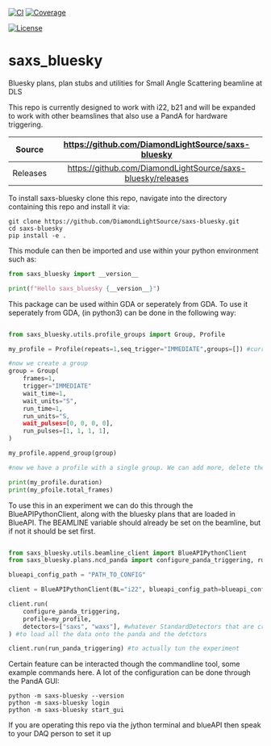 [![CI](https://github.com/DiamondLightSource/saxs-bluesky/actions/workflows/ci.yml/badge.svg)](https://github.com/DiamondLightSource/saxs-bluesky/actions/workflows/ci.yml)
[![Coverage](https://codecov.io/gh/DiamondLightSource/saxs-bluesky/branch/main/graph/badge.svg)](https://codecov.io/gh/DiamondLightSource/saxs-bluesky)

[![License](https://img.shields.io/badge/License-Apache%202.0-blue.svg)](https://www.apache.org/licenses/LICENSE-2.0)

# saxs_bluesky

Bluesky plans, plan stubs and utilities for Small Angle Scattering beamline at DLS

This repo is currently designed to work with i22, b21 and will be expanded to work with other beamslines that also use a PandA for hardware triggering. 

Source          | <https://github.com/DiamondLightSource/saxs-bluesky>
:---:           | :---:
Releases        | <https://github.com/DiamondLightSource/saxs-bluesky/releases>

To install saxs-bluesky clone this repo, navigate into the directory containing this repo and install it via:

```
git clone https://github.com/DiamondLightSource/saxs-bluesky.git
cd saxs-bluesky
pip install -e .
```

This module can then be imported and use within your python environment such as:

```python
from saxs_bluesky import __version__

print(f"Hello saxs_bluesky {__version__}")
```

This package can be used within GDA or seperately from GDA. To use it seperately from GDA, (in python3) can be done in the following way:

```python

from saxs_bluesky.utils.profile_groups import Group, Profile

my_profile = Profile(repeats=1,seq_trigger="IMMEDIATE",groups=[]) #currently has no 'groups' - ie line in seq table

#now we create a group
group = Group(
    frames=1,
    trigger="IMMEDIATE"
    wait_time=1,
    wait_units="S",
    run_time=1,
    run_units="S,
    wait_pulses=[0, 0, 0, 0],
    run_pulses=[1, 1, 1, 1],
)

my_profile.append_group(group)

#now we have a profile with a single group. We can add more, delete them and have a look etc

print(my_profile.duration)
print(my_pfoile.total_frames)
```

To use this in an experiment we can do this through the BlueAPIPythonClient, along with the bluesky plans that are loaded in BlueAPI. The BEAMLINE variable should already be set on the beamline, but if not it should be set first.

```python

from saxs_bluesky.utils.beamline_client import BlueAPIPythonClient
from saxs_bluesky.plans.ncd_panda import configure_panda_triggering, run_panda_triggering

blueapi_config_path = "PATH_TO_CONFIG"

client = BlueAPIPythonClient(BL="i22", blueapi_config_path=blueapi_config_path, instrument_session="cm12345-1")

client.run(
    configure_panda_triggering,
    profile=my_profile,
    detectors=["saxs", "waxs"], #whatever StandardDetectors that are created for the beamline
) #to load all the data onto the panda and the detctors

client.run(run_panda_triggering) #to actually tun the experiment


```

Certain feature can be interacted though the commandline tool, some example commands here. A lot of the configuration can be done through the PandA GUI:

```
python -m saxs-bluesky --version
python -m saxs-bluesky login
python -m saxs-bluesky start_gui
```


If you are operating this repo via the jython terminal and blueAPI then speak to your DAQ person to set it up
